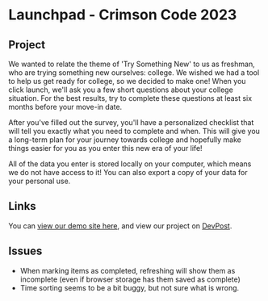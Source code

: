 # Launchpad - Crimson Code 2023

## Project
We wanted to relate the theme of 'Try Something New' to us as freshman, who are trying something new ourselves: college. We wished we had a tool to help us get ready for college, so we decided to make one! When you click launch, we'll ask you a few short questions about your college situation. For the best results, try to complete these questions at least six months before your move-in date.

After you've filled out the survey, you'll have a personalized checklist that will tell you exactly what you need to complete and when. This will give you a long-term plan for your journey towards college and hopefully make things easier for you as you enter this new era of your life!

All of the data you enter is stored locally on your computer, which means we do not have access to it! You can also export a copy of your data for your personal use.

## Links
You can [view our demo site here](https://jackgraddon.github.io/crimsoncode2023/), and view our project on [DevPost](https://devpost.com/software/launchpad-n5hmqw).

## Issues
- When marking items as completed, refreshing will show them as incomplete (even if browser storage has them saved as complete)
- Time sorting seems to be a bit buggy, but not sure what is wrong.
